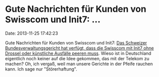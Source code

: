 Gute Nachrichten für Kunden von Swisscom und Init7: \...
========================================================

Date: 2013-11-25 17:42:23

Gute Nachrichten für Kunden von Swisscom und Init7: [Das Schweizer
Bundesverwaltungsgericht hat verfügt, dass die Swisscom mit Init7 ohne
Drossel oder künstliche Ausfälle peeren
muss](http://www.init7.net/en/status/?ticket=6157). Wieso ist in
Deutschland eigentlich noch keiner auf die Idee gekommen, das mit der
Telekom zu machen? Oh, ich vergaß, weil man unsere Gerichte in der
Pfeife rauchen kann. Ich sage nur \"Störerhaftung\".
